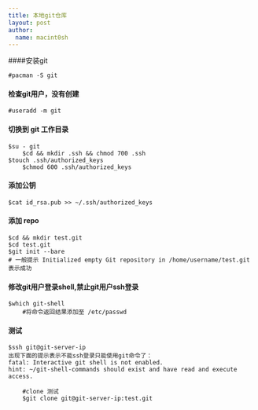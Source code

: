 ```yaml
---
title: 本地git仓库
layout: post
author:
  name: macint0sh
---
```

####安装git

 	#pacman -S git
#### 检查git用户，没有创建

 	#useradd -m git
#### 切换到 git 工作目录

	$su - git 
    	$cd && mkdir .ssh && chmod 700 .ssh
	$touch .ssh/authorized_keys
    	$chmod 600 .ssh/authorized_keys
#### 添加公钥

	$cat id_rsa.pub >> ~/.ssh/authorized_keys
#### 添加 repo    

	$cd && mkdir test.git
	$cd test.git
	$git init --bare
	# 一般提示 Initialized empty Git repository in /home/username/test.git 表示成功

#### 修改git用户登录shell,禁止git用户ssh登录

	$which git-shell
    	#将命令返回结果添加至 /etc/passwd
    
#### 测试

	$ssh git@git-server-ip
	出现下面的提示表示不能ssh登录只能使用git命令了：
	fatal: Interactive git shell is not enabled.
	hint: ~/git-shell-commands should exist and have read and execute access.
    
    	#clone 测试
    	$git clone git@git-server-ip:test.git


